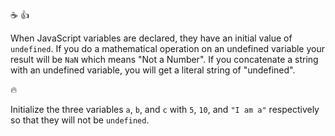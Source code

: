 :coffee: :thumbsup:

When JavaScript variables are declared, they have an initial value of `undefined`. If you do a mathematical operation on an undefined variable your result will be `NaN` which means "Not a Number". If you concatenate a string with an undefined variable, you will get a literal string of "undefined".

:fire:

Initialize the three variables `a`, `b`, and `c` with `5`, `10`, and `"I am a"` respectively so that they will not be `undefined`.
